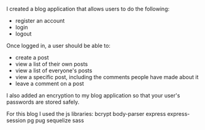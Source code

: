 I created a blog application that allows users to do the following:
- register an account
- login
- logout

Once logged in, a user should be able to:
- create a post
- view a list of their own posts
- view a list of everyone's posts
- view a specific post, including the comments people have made about it
- leave a comment on a post

I also added an encryption to my blog application so that your user's passwords are stored safely.

For this blog I used the js libraries:
bcrypt
body-parser
express
express-session
pg
pug
sequelize
sass
